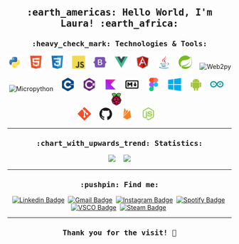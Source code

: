 <!--
**fslaurafs/fslaurafs** is a ✨ _special_ ✨ repository because its `README.md` (this file) appears on your GitHub profile.
### Hi there 👋
Here are some ideas to get you started:
- 🔭 I’m currently working on ...
- 🌱 I’m currently learning ...
- 👯 I’m looking to collaborate on ...
- 🤔 I’m looking for help with ...
- 💬 Ask me about ...
- 📫 How to reach me: ...
- 😄 Pronouns: ...
- ⚡ Fun fact: ...


       Icons:    https://github.com/devicons/devicon
Emoji Cheats:    https://github.com/ikatyang/emoji-cheat-sheet
Stats Themes:    https://github.com/anuraghazra/github-readme-stats

     Gameboy:   <img align="right" src="https://i.pinimg.com/originals/99/f3/4b/99f34ba8bba634ec75b26b56a207e489.gif" height="200"/>
        Neon:   <img align="right" src="https://media3.giphy.com/avatars/dianapietrzyk/wWrk0vNBjwQp.gif" height="250"/>
       Shark:   <img align="right" src="https://images.gamebanana.com/img/ico/sprays/56f1b98f78477.gif" height="250"/>
    Computer:   <img align="right" src="https://raw.githubusercontent.com/MicaelliMedeiros/micaellimedeiros/master/image/computer-illustration.png" min-width="300px" max-                          width="300px" width="300px">

<h3> :sunflower: Um pouco sobre mim: </h3>
<ul>
    <li> :dart: Estou sempre em busca da minha melhor versão;</li>
    <li> :camera: <strong>Fotografia</strong> é um dos meus hobbies;</li>
    <li> :headphones: Amo escutar <strong>música</strong>;</li>
    <li> :video_game: Gosto de jogar <strong>videogame</strong>;</li>
    <li> :muscle: Gosto de praticar <strong>esportes</strong>;</li>
</ul>

<img src="https://media.giphy.com/media/hvRJCLFzcasrR4ia7z/giphy.gif" width="20px">
-->



<h2 align="center"><samp> :earth_americas: Hello World, I'm Laura! :earth_africa: </samp></h2>

<div align="center">
    <h3><samp> :heavy_check_mark: Technologies & Tools: </samp></h3>
    <p>
        <img src="https://raw.githubusercontent.com/devicons/devicon/master/icons/python/python-original.svg" alt="Python" height="30"/>&emsp;
        <img src="https://raw.githubusercontent.com/devicons/devicon/master/icons/html5/html5-original.svg" alt="HTML5" height="30"/>&emsp;
        <img src="https://raw.githubusercontent.com/devicons/devicon/master/icons/css3/css3-original.svg" alt="CSS3" height="30"/>&emsp;
        <img src="https://raw.githubusercontent.com/devicons/devicon/master/icons/javascript/javascript-original.svg" alt="JavaScript" height="30"/>&emsp;
        <img src="https://raw.githubusercontent.com/devicons/devicon/master/icons/bootstrap/bootstrap-plain.svg" alt="Bootstrap" height="30"/>&emsp;
        <img src="https://raw.githubusercontent.com/devicons/devicon/master/icons/vuejs/vuejs-original.svg" alt="Vuejs" height="30"/>&emsp;
        <img src="https://raw.githubusercontent.com/devicons/devicon/master/icons/angularjs/angularjs-original.svg" alt="Angular" height="30"/>&emsp;
        <img src="https://raw.githubusercontent.com/devicons/devicon/master/icons/java/java-original.svg" alt="Java" height="30"/>&emsp;
        <img src="https://raw.githubusercontent.com/devicons/devicon/master/icons/spring/spring-original.svg" alt="Spring" height="30"/>&emsp;
        <img src="https://fossies.org/linux/web2py/extras/icons/web2py.gif" alt="Web2py" height="30"/>&emsp;
        <br>
        <img src="https://upload.wikimedia.org/wikipedia/commons/a/a5/MicroPython_new_logo.jpg" alt="Micropython" height="30"/>&emsp;
        <img src="https://raw.githubusercontent.com/devicons/devicon/00f02ef57fb7601fd1ddcc2fe6fe670fef3ae3e4/icons/cplusplus/cplusplus-plain.svg" alt="C++" height="30"/>&emsp;
        <img src="https://raw.githubusercontent.com/devicons/devicon/master/icons/csharp/csharp-plain.svg" alt="C#" height="30"/>&emsp;
        <img src="https://raw.githubusercontent.com/devicons/devicon/master/icons/kotlin/kotlin-original.svg" alt="Kotlin" height="30"/>&emsp;
        <img src="https://raw.githubusercontent.com/devicons/devicon/00f02ef57fb7601fd1ddcc2fe6fe670fef3ae3e4/icons/markdown/markdown-original.svg" alt="Markdown"                           height="30"/>&emsp;
        <img src="https://raw.githubusercontent.com/devicons/devicon/master/icons/figma/figma-original.svg" alt="Figma" height="30"/>&emsp;
        <img src="https://raw.githubusercontent.com/devicons/devicon/00f02ef57fb7601fd1ddcc2fe6fe670fef3ae3e4/icons/windows8/windows8-original.svg" alt="Windows"                             height="30"/>&emsp;
        <img src="https://raw.githubusercontent.com/devicons/devicon/master/icons/android/android-original.svg" alt="Android" height="30"/>&emsp;
        <img src="https://raw.githubusercontent.com/devicons/devicon/master/icons/arduino/arduino-original.svg" alt="Arduino" height="30"/>&emsp;
        <img src="https://raw.githubusercontent.com/devicons/devicon/master/icons/raspberrypi/raspberrypi-original.svg" alt="Raspberry" height="30"/>&emsp;
        <br>
        <img src="https://raw.githubusercontent.com/devicons/devicon/00f02ef57fb7601fd1ddcc2fe6fe670fef3ae3e4/icons/git/git-plain.svg" alt="Git" height="30"/>&emsp;
        <img src="https://raw.githubusercontent.com/devicons/devicon/00f02ef57fb7601fd1ddcc2fe6fe670fef3ae3e4/icons/github/github-original.svg" alt="Github" height="30"/>&emsp;
        <img src="https://raw.githubusercontent.com/devicons/devicon/master/icons/firebase/firebase-plain.svg" alt="Firebase" height="30"/>&emsp;
        <img src="https://raw.githubusercontent.com/devicons/devicon/master/icons/nodejs/nodejs-original.svg" alt="Nodejs" height="30"/>&emsp;
    </p>
</div>

<hr>

<div align="center">
    <h3><samp> :chart_with_upwards_trend: Statistics: </samp></h3>
    <img min-width="390px" max-width="390px" width="390px" src="https://github-readme-stats.vercel.app/api?username=fslaurafs&show_icons=true&theme=jolly&cache_seconds=2500">&emsp;
    <img min-width="330px" max-width="330px" width="330px" src="https://github-readme-stats.vercel.app/api/top-langs/?username=fslaurafs&hide=html&layout=compact&theme=jolly&cache_seconds=2500">
</div>

<hr>

<div align="center">
    <h3><samp> :pushpin: Find me: </samp></h3>
    
[![Linkedin Badge](https://img.shields.io/badge/LINKEDIN--0077b5?style=for-the-badge&logo=linkedin&logoColor=0077b5)](https://www.linkedin.com/in/laurafernandessorato/)&nbsp;
[![Gmail Badge](https://img.shields.io/badge/GMAIL--ea4335?style=for-the-badge&logo=gmail&logoColor=ea4335&link=mailto:larafernandessorato@gmail.com)](mailto:larafernandessorato@gmail.com)&nbsp;
[![Instagram Badge](https://img.shields.io/badge/INSTAGRAM--e4405f?style=for-the-badge&logo=instagram&logoColor=e4405f)](https://www.instagram.com/fslaurafs/)&nbsp;
[![Spotify Badge](https://img.shields.io/badge/SPOTIFY--1ed760?style=for-the-badge&logo=spotify&logoColor=1ed760)](https://open.spotify.com/user/laura.sorato)&nbsp;
[![VSCO Badge](https://img.shields.io/badge/VSCO--b5b5b6?style=for-the-badge&logo=vsco&logoColor=b5b5b6)](https://vsco.co/fslaurafs/gallery)&nbsp;
[![Steam Badge](https://img.shields.io/badge/STEAM--17405b?style=for-the-badge&logo=steam&logoColor=17405b)](https://steamcommunity.com/id/fslaurafs/)&nbsp;

</div>
    
<hr>

<h3 align="center"><samp> Thank you for the visit! 👋 </samp></h3>
